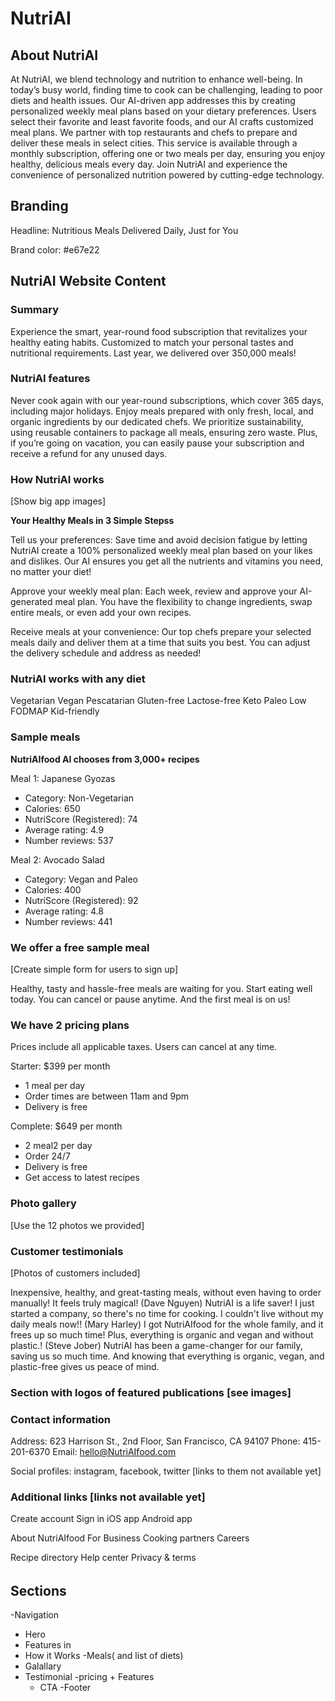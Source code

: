 # NutriAI

## About NutriAI

At NutriAI, we blend technology and nutrition to enhance well-being. In today’s busy world, finding time to cook can be challenging, leading to poor diets and health issues. Our AI-driven app addresses this by creating personalized weekly meal plans based on your dietary preferences. Users select their favorite and least favorite foods, and our AI crafts customized meal plans. We partner with top restaurants and chefs to prepare and deliver these meals in select cities. This service is available through a monthly subscription, offering one or two meals per day, ensuring you enjoy healthy, delicious meals every day. Join NutriAI and experience the convenience of personalized nutrition powered by cutting-edge technology.

## Branding

Headline: Nutritious Meals Delivered Daily, Just for You

Brand color: #e67e22

## NutriAI Website Content

### Summary

Experience the smart, year-round food subscription that revitalizes your healthy eating habits. Customized to match your personal tastes and nutritional requirements. Last year, we delivered over 350,000 meals!

### NutriAI features

Never cook again with our year-round subscriptions, which cover 365 days, including major holidays. Enjoy meals prepared with only fresh, local, and organic ingredients by our dedicated chefs. We prioritize sustainability, using reusable containers to package all meals, ensuring zero waste. Plus, if you’re going on vacation, you can easily pause your subscription and receive a refund for any unused days.

### How NutriAI works

[Show big app images]

**Your Healthy Meals in 3 Simple Stepss**

Tell us your preferences: Save time and avoid decision fatigue by letting NutriAI create a 100% personalized weekly meal plan based on your likes and dislikes. Our AI ensures you get all the nutrients and vitamins you need, no matter your diet!

Approve your weekly meal plan: Each week, review and approve your AI-generated meal plan. You have the flexibility to change ingredients, swap entire meals, or even add your own recipes.

Receive meals at your convenience: Our top chefs prepare your selected meals daily and deliver them at a time that suits you best. You can adjust the delivery schedule and address as needed!

### NutriAI works with any diet

Vegetarian
Vegan
Pescatarian
Gluten-free
Lactose-free
Keto
Paleo
Low FODMAP
Kid-friendly

### Sample meals

**NutriAIfood AI chooses from 3,000+ recipes**

Meal 1: Japanese Gyozas

- Category: Non-Vegetarian
- Calories: 650
- NutriScore (Registered): 74
- Average rating: 4.9
- Number reviews: 537

Meal 2: Avocado Salad

- Category: Vegan and Paleo
- Calories: 400
- NutriScore (Registered): 92
- Average rating: 4.8
- Number reviews: 441

### We offer a free sample meal

[Create simple form for users to sign up]

Healthy, tasty and hassle-free meals are waiting for you. Start eating well today. You can cancel or pause anytime. And the first meal is on us!

### We have 2 pricing plans

Prices include all applicable taxes. Users can cancel at any time.

Starter: $399 per month

- 1 meal per day
- Order times are between 11am and 9pm
- Delivery is free

Complete: $649 per month

- 2 meal2 per day
- Order 24/7
- Delivery is free
- Get access to latest recipes

### Photo gallery

[Use the 12 photos we provided]

### Customer testimonials

[Photos of customers included]

Inexpensive, healthy, and great-tasting meals, without even having to order manually! It feels truly magical! (Dave Nguyen)
NutriAI is a life saver! I just started a company, so there's no time for cooking. I couldn't live without my daily meals now!! (Mary Harley)
I got NutriAIfood for the whole family, and it frees up so much time! Plus, everything is organic and vegan and without plastic.! (Steve Jober)
NutriAI has been a game-changer for our family, saving us so much time. And knowing that everything is organic, vegan, and plastic-free gives us peace of mind.

### Section with logos of featured publications [see images]

### Contact information

Address: 623 Harrison St., 2nd Floor, San Francisco, CA 94107
Phone: 415-201-6370
Email: hello@NutriAIfood.com

Social profiles: instagram, facebook, twitter [links to them not available yet]

### Additional links [links not available yet]

Create account
Sign in
iOS app
Android app

About NutriAIfood
For Business
Cooking partners
Careers

Recipe directory
Help center
Privacy & terms

######

## Sections

-Navigation

- Hero
- Features in
- How it Works
  -Meals( and list of diets)
- Galallary
- Testimonial
  -pricing + Features
  - CTA
    -Footer

